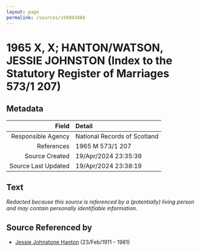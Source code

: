 ```yaml
---
layout: page
permalink: /sources/s50943484
---
```


# 1965 X, X; HANTON/WATSON, JESSIE JOHNSTON (Index to the Statutory Register of Marriages 573/1 207)

## Metadata
Field | Detail
---:|:---
Responsible Agency | National Records of Scotland
References | 1965 M 573/1 207
Source Created | 19/Apr/2024 23:35:39
Source Last Updated | 19/Apr/2024 23:38:19

## Text

_Redacted because this source is referenced by a (potentially) living person and may contain personally identifiable information._

## Source Referenced by

* [Jessie Johnstone Hanton](../people/@56011610@-jessie-johnstone-hanton-b1911-2-23-d1981.md) (23/Feb/1911 - 1981)
